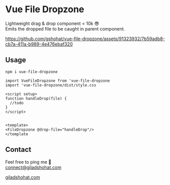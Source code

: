 # Vue File Dropzone

Lightweight drag & drop component < 10k 😎 <br>
Emits the dropped file to be caught in parent component.

https://github.com/gshohat/vue-file-dropzone/assets/91323932/7b59adb8-cb7a-411a-b989-4e476ebaf320

## Usage

`npm i vue-file-dropzone`

```
import VueFileDropzone from 'vue-file-dropzone
import 'vue-file-dropzone/dist/style.css

<script setup>
function handleDrop(file) {
  //todo
}
</script>


<template>
<FileDropzone @drop-file="handleDrop"/>
</template
```


## Contact
Feel free to ping me 💫
<br>
connect@giladshohat.com

[giladshohat.com](https://giladshohat.com)
